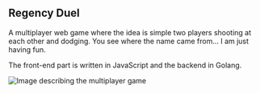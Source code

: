 <h2>Regency Duel</h2>
<p>A multiplayer web game where the idea is simple two players shooting at each other and dodging. You see where the name came from... I am just having fun.</p>
<p>The front-end part is written in JavaScript and the backend in Golang.</p>
<img src="https://github.com/user-attachments/assets/ef478fd3-9908-4e68-9fa1-53cadffd3288" alt="Image describing the multiplayer game"/>
